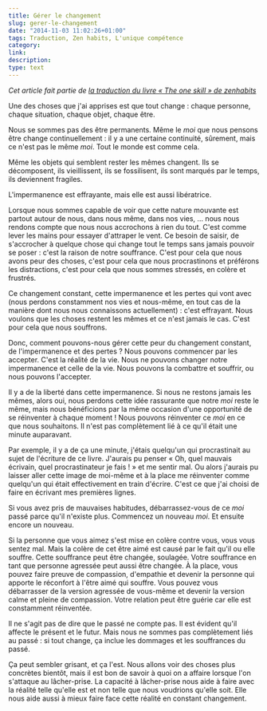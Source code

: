 ```yaml
---
title: Gérer le changement
slug: gerer-le-changement
date: "2014-11-03 11:02:26+01:00"
tags: Traduction, Zen habits, L'unique compétence
category: 
link: 
description: 
type: text
---
```


_Cet article fait partie de [la traduction du livre « The one skill » de zenhabits](/blog/fr/traduction-du-livre-the-one-skill-de-zenhabits/)_

Une des choses que j'ai apprises est que tout change : chaque personne, chaque situation, chaque objet, chaque être.

Nous se sommes pas des être permanents. Même le _moi_ que nous pensons être change continuellement : il y a une certaine continuité, sûrement, mais ce n'est pas le même _moi_. Tout le monde est comme cela.
<!-- TEASER_END -->
Même les objets qui semblent rester les mêmes changent. Ils se décomposent, ils vieillissent, ils se fossilisent, ils sont marqués par le temps, ils deviennent fragiles.

L'impermanence est effrayante, mais elle est aussi libératrice.

Lorsque nous sommes capable de voir que cette nature mouvante est partout autour de nous, dans nous même, dans nos vies, … nous nous rendons compte que nous nous accrochons à rien du tout. C'est comme lever les mains pour essayer d'attraper le vent. Ce besoin de saisir, de s'accrocher à quelque chose qui change tout le temps sans jamais pouvoir se poser : c'est la raison de notre souffrance. C'est pour cela que nous avons peur des choses, c'est pour cela que nous procrastinons et préférons les distractions, c'est pour cela que nous sommes stressés, en colère et frustrés.

Ce changement constant, cette impermanence et les pertes qui vont avec (nous perdons constamment nos vies et nous-même, en tout cas de la manière dont nous nous connaissons actuellement) : c'est effrayant. Nous voulons que les choses restent les mêmes et ce n'est jamais le cas. C'est pour cela que nous souffrons.

Donc, comment pouvons-nous gérer cette peur du changement constant, de l'impermanence et des pertes ? Nous pouvons commencer par les accepter. C'est la réalité de la vie. Nous ne pouvons changer notre impermanence et celle de la vie. Nous pouvons la combattre et souffrir, ou nous pouvons l'accepter.

Il y a de la liberté dans cette impermanence. Si nous ne restons jamais les mêmes, alors oui, nous perdons cette idée rassurante que notre _moi_ reste le même, mais nous bénéficions par la même occasion d'une opportunité de se réinventer à chaque moment ! Nous pouvons réinventer ce _moi_ en ce que nous souhaitons. Il n'est pas complètement lié à ce qu'il était une minute auparavant.

Par exemple, il y a de ça une minute, j'étais quelqu'un qui procrastinait au sujet de l'écriture de ce livre. J'aurais pu penser « Oh, quel mauvais écrivain, quel procrastinateur je fais ! » et me sentir mal. Ou alors j'aurais pu laisser aller cette image de moi-même et à la place me réinventer comme quelqu'un qui était effectivement en train d'écrire. C'est ce que j'ai choisi de faire en écrivant mes premières lignes.

Si vous avez pris de mauvaises habitudes, débarrassez-vous de ce _moi_ passé parce qu'il n'existe plus. Commencez un nouveau _moi_. Et ensuite encore un nouveau.

Si la personne que vous aimez s'est mise en colère contre vous, vous vous sentez mal. Mais la colère de cet être aimé est causé par le fait qu'il ou elle souffre. Cette souffrance peut être changée, soulagée. Votre souffrance en tant que personne agressée peut aussi être changée. À la place, vous pouvez faire preuve de compassion, d'empathie et devenir la personne qui apporte le réconfort à l'être aimé qui souffre. Vous pouvez vous débarrasser de la version agressée de vous-même et devenir la version calme et pleine de compassion. Votre relation peut être guérie car elle est constamment réinventée.

Il ne s'agit pas de dire que le passé ne compte pas. Il est évident qu'il affecte le présent et le futur. Mais nous ne sommes pas complètement liés au passé : si tout change, ça inclue les dommages et les souffrances du passé.

Ça peut sembler grisant, et ça l'est. Nous allons voir des choses plus concrètes bientôt, mais il est bon de savoir à quoi on a affaire lorsque l'on s'attaque au lâcher-prise. La capacité à lâcher-prise nous aide à faire avec la réalité telle qu'elle est et non telle que nous voudrions qu'elle soit. Elle nous aide aussi à mieux faire face cette réalité en constant changement.
